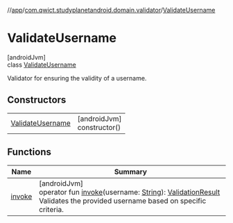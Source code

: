 //[app](../../../index.md)/[com.qwict.studyplanetandroid.domain.validator](../index.md)/[ValidateUsername](index.md)

# ValidateUsername

[androidJvm]\
class [ValidateUsername](index.md)

Validator for ensuring the validity of a username.

## Constructors

| | |
|---|---|
| [ValidateUsername](-validate-username.md) | [androidJvm]<br>constructor() |

## Functions

| Name | Summary |
|---|---|
| [invoke](invoke.md) | [androidJvm]<br>operator fun [invoke](invoke.md)(username: [String](https://kotlinlang.org/api/latest/jvm/stdlib/kotlin/-string/index.html)): [ValidationResult](../-validation-result/index.md)<br>Validates the provided username based on specific criteria. |
